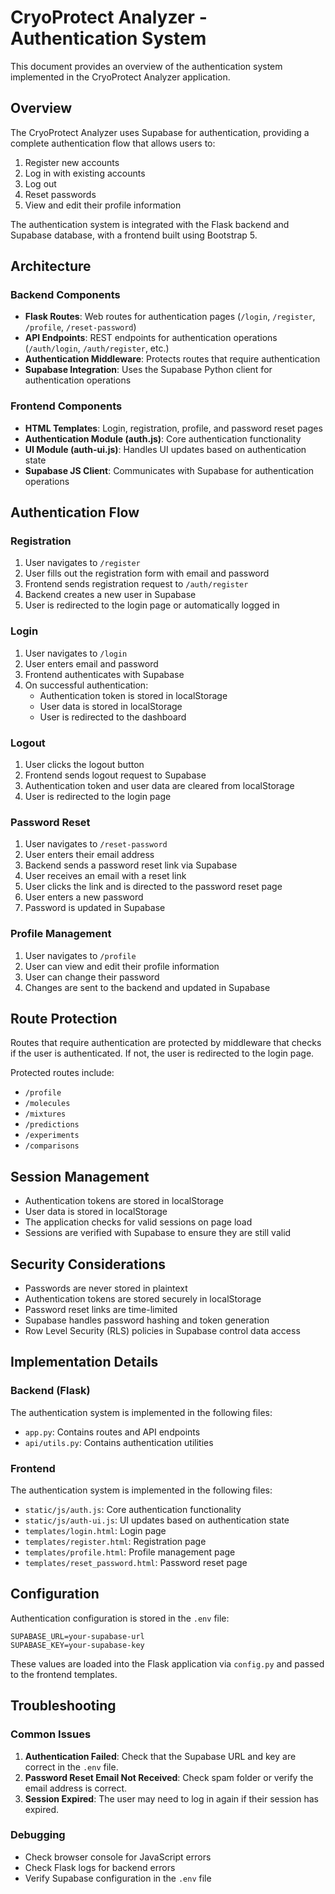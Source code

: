 # CryoProtect Analyzer - Authentication System

This document provides an overview of the authentication system implemented in the CryoProtect Analyzer application.

## Overview

The CryoProtect Analyzer uses Supabase for authentication, providing a complete authentication flow that allows users to:

1. Register new accounts
2. Log in with existing accounts
3. Log out
4. Reset passwords
5. View and edit their profile information

The authentication system is integrated with the Flask backend and Supabase database, with a frontend built using Bootstrap 5.

## Architecture

### Backend Components

- **Flask Routes**: Web routes for authentication pages (`/login`, `/register`, `/profile`, `/reset-password`)
- **API Endpoints**: REST endpoints for authentication operations (`/auth/login`, `/auth/register`, etc.)
- **Authentication Middleware**: Protects routes that require authentication
- **Supabase Integration**: Uses the Supabase Python client for authentication operations

### Frontend Components

- **HTML Templates**: Login, registration, profile, and password reset pages
- **Authentication Module (auth.js)**: Core authentication functionality
- **UI Module (auth-ui.js)**: Handles UI updates based on authentication state
- **Supabase JS Client**: Communicates with Supabase for authentication operations

## Authentication Flow

### Registration

1. User navigates to `/register`
2. User fills out the registration form with email and password
3. Frontend sends registration request to `/auth/register`
4. Backend creates a new user in Supabase
5. User is redirected to the login page or automatically logged in

### Login

1. User navigates to `/login`
2. User enters email and password
3. Frontend authenticates with Supabase
4. On successful authentication:
   - Authentication token is stored in localStorage
   - User data is stored in localStorage
   - User is redirected to the dashboard

### Logout

1. User clicks the logout button
2. Frontend sends logout request to Supabase
3. Authentication token and user data are cleared from localStorage
4. User is redirected to the login page

### Password Reset

1. User navigates to `/reset-password`
2. User enters their email address
3. Backend sends a password reset link via Supabase
4. User receives an email with a reset link
5. User clicks the link and is directed to the password reset page
6. User enters a new password
7. Password is updated in Supabase

### Profile Management

1. User navigates to `/profile`
2. User can view and edit their profile information
3. User can change their password
4. Changes are sent to the backend and updated in Supabase

## Route Protection

Routes that require authentication are protected by middleware that checks if the user is authenticated. If not, the user is redirected to the login page.

Protected routes include:
- `/profile`
- `/molecules`
- `/mixtures`
- `/predictions`
- `/experiments`
- `/comparisons`

## Session Management

- Authentication tokens are stored in localStorage
- User data is stored in localStorage
- The application checks for valid sessions on page load
- Sessions are verified with Supabase to ensure they are still valid

## Security Considerations

- Passwords are never stored in plaintext
- Authentication tokens are stored securely in localStorage
- Password reset links are time-limited
- Supabase handles password hashing and token generation
- Row Level Security (RLS) policies in Supabase control data access

## Implementation Details

### Backend (Flask)

The authentication system is implemented in the following files:
- `app.py`: Contains routes and API endpoints
- `api/utils.py`: Contains authentication utilities

### Frontend

The authentication system is implemented in the following files:
- `static/js/auth.js`: Core authentication functionality
- `static/js/auth-ui.js`: UI updates based on authentication state
- `templates/login.html`: Login page
- `templates/register.html`: Registration page
- `templates/profile.html`: Profile management page
- `templates/reset_password.html`: Password reset page

## Configuration

Authentication configuration is stored in the `.env` file:

```
SUPABASE_URL=your-supabase-url
SUPABASE_KEY=your-supabase-key
```

These values are loaded into the Flask application via `config.py` and passed to the frontend templates.

## Troubleshooting

### Common Issues

1. **Authentication Failed**: Check that the Supabase URL and key are correct in the `.env` file.
2. **Password Reset Email Not Received**: Check spam folder or verify the email address is correct.
3. **Session Expired**: The user may need to log in again if their session has expired.

### Debugging

- Check browser console for JavaScript errors
- Check Flask logs for backend errors
- Verify Supabase configuration in the `.env` file